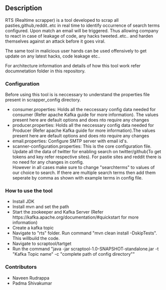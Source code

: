 <h2>Description</h2>
RTS (Realtime scrapper) is a tool developed to scrap all pasties,github,reddit..etc in real time to identify occurrence of search terms configured. Upon match an email will be triggered. Thus allowing company to react in case of leakage of code, any hacks tweeted..etc.. and harden themselves against an attack before it goes viral.

The same tool in malicious user hands can be used offensively to get update on any latest hacks, code leakage etc..

For architecture information and details of how this tool work refer documnetation folder in this repository.

<h3>Configuration</h3>

Before using this tool is is neccessary to understand the properties file present in scrapper_config directory.  
<ul>
<li>consumer.properties: Holds all the neccessary config data needed for consumer (Refer apache Kafka guide for more information). The values present here are default options and does nto require any changes</li>  
<li>producer.properties: Holds all the neccessary config data needed for Producer (Refer apache Kafka guide for more information).The values present here are default options and does nto require any changes</li>  
<li>email.properties: Configure SMTP server with email id's.</li>  
<li>scanner-configuration.properties: This is the core configuration file. Update all the data of twitter for enabling search on twitter/github(To get tokens and key refer respective sites). For  pastie sites and reddit there is no need for any changes in config.</li>  
However in all cases make sure to change "searchterms" to values of our choice to search. If there are multiple search terms then add them seperate by comma as shown with example terms in config file.
</ul>


<h3>How to use the tool</h3> 
<ul>
<li>Install JDK</li> 
<li>Install mvn and set the path</li> 
<li>Start the zookeeper and Kafka Server (Refer https://kafka.apache.org/documentation/#quickstart for more information) </li>    
<li>Create a kafka topic </li> 
<li>Navigate to "rts" folder. Run command "mvn clean install -DskipTests". This willbuild the code.</li> 
<li>Navigate to scraptool/tartget  </li> 
<li>Run the command "java -jar scraptool-1.0-SNAPSHOT-standalone.jar -t "Kafka Topic name" -c "complete path of config directory"" </li>   
</ul>

<h3>Contributors</h3>
<ul>
<li>Naveen Rudrappa </li>                                                                                                              
<li>Padma Shivakumar</li> 
</ul>

